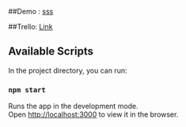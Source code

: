 
##Demo : [sss](https://bitcoin-derrick.web.app/#/)

##Trello: [Link](https://trello.com/b/51Rp5Gfd/bitcoin-derrick)

## Available Scripts

In the project directory, you can run:

### `npm start`

Runs the app in the development mode.<br>
Open [http://localhost:3000](http://localhost:3000) to view it in the browser.
